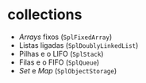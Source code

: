 # collections

- _Arrays_ fixos (`SplFixedArray`)
- Listas ligadas (`SplDoublyLinkedList`)
- Pilhas e o LIFO (`SplStack`)
- Filas e o FIFO (`SplQueue`)
- _Set_ e _Map_ (`SplObjectStorage`)